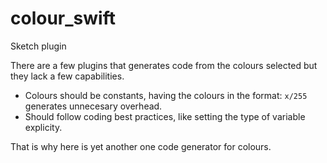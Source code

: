 # colour_swift
Sketch plugin

There are a few plugins that generates code from the colours selected but they lack a few capabilities.
- Colours should be constants, having the colours in the format: `x/255` generates unnecesary overhead.
- Should follow coding best practices, like setting the type of variable explicity.

That is why here is yet another one code generator for colours.
